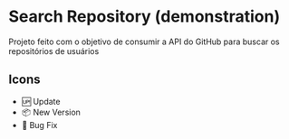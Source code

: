 # Search Repository (demonstration)

Projeto feito com o objetivo de consumir a API do GitHub para buscar os repositórios de usuários

## Icons
- :up: Update
- :package: New Version
- :bug: Bug Fix